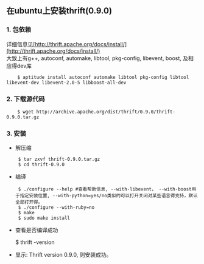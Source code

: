 ## 在ubuntu上安装thrift(0.9.0)

### 1. 包依赖  
详细信息见[http://thrift.apache.org/docs/install/](http://thrift.apache.org/docs/install/)  
大致上有g++, autoconf, automake, libtool, pkg-config, libevent, boost, 及相应得dev库

        $ aptitude install autoconf automake libtool pkg-config libtool libevent-dev libevent-2.0-5 libboost-all-dev
### 2. 下载源代码  

        $ wget http://archive.apache.org/dist/thrift/0.9.0/thrift-0.9.0.tar.gz
### 3. 安装
 - 解压缩  

        $ tar zxvf thrift-0.9.0.tar.gz
        $ cd thrift-0.9.0
 - 编译  

        $ ./configure --help #查看帮助信息, --with-libevent， --with-boost用于指定安装位置, --with-python=yes/no类似的可以打开关闭对某些语言得支持，默认全部打开得。
        $ ./configure --with-ruby=no
        $ make
        $ sudo make install

 - 查看是否编译成功

     $ thrift -version
 - 显示: Thrift version 0.9.0, 则安装成功。
